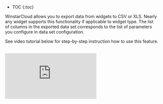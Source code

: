* TOC
{:toc}

WinstarCloud allows you to export data from widgets to CSV or XLS. Nearly any widget supports this functionality if applicable to widget type.
The list of columns in the exported data set corresponds to the list of parameters you configure in data set configuration.
 
See video tutorial below for step-by-step instruction how to use this feature.

<br> 
<div id="video">  
    <div id="video_wrapper">
        <iframe src="https://www.youtube.com/embed/TzQ21MP8tNs" frameborder="0" allowfullscreen></iframe>
    </div>
</div> 
